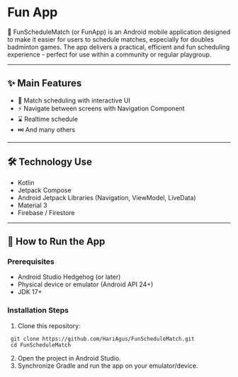 # Fun App

📱 FunScheduleMatch (or FunApp) is an Android mobile application designed to make it easier for users to schedule matches, especially for doubles badminton games. The app delivers a practical, efficient and fun scheduling experience - perfect for use within a community or regular playgroup.

---

## ✨ Main Features

- 📅 Match scheduling with interactive UI
- ⚡ Navigate between screens with Navigation Component
- ⌛ Realtime schedule
- ⏭️ And many others

---

## 🛠️ Technology Use

- Kotlin
- Jetpack Compose
- Android Jetpack Libraries (Navigation, ViewModel, LiveData)
- Material 3
- Firebase / Firestore

---

## 🚀 How to Run the App

### Prerequisites

- Android Studio Hedgehog (or later)
- Physical device or emulator (Android API 24+)
- JDK 17+

### Installation Steps

1. Clone this repository:
```
 git clone https://github.com/HariAgus/FunScheduleMatch.git
 cd FunScheduleMatch
```
2. Open the project in Android Studio.
3. Synchronize Gradle and run the app on your emulator/device.
